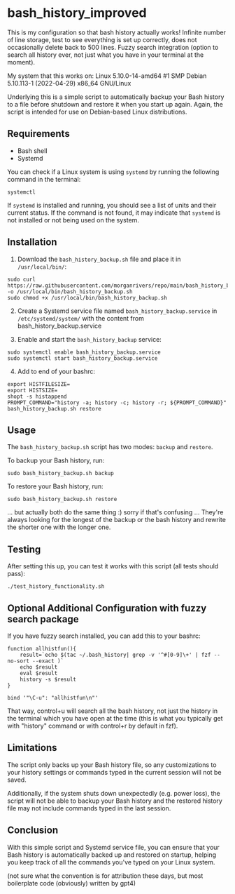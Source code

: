 # bash_history_improved
This is my configuration so that bash history actually works! Infinite number of line storage, test to see everything is set up correctly, does not occasionally delete back to 500 lines. Fuzzy search integration (option to search all history ever, not just what you have in your terminal at the moment).

My system that this works on:
Linux 5.10.0-14-amd64 #1 SMP Debian 5.10.113-1 (2022-04-29) x86_64 GNU/Linux


Underlying this is a simple script to automatically backup your Bash history to a file before shutdown and restore it when you start up again. Again, the script is intended for use on Debian-based Linux distributions.

## Requirements

- Bash shell
- Systemd

You can check if a Linux system is using `systemd` by running the following command in the terminal:

```
systemctl
```

If `systemd` is installed and running, you should see a list of units and their current status. If the command is not found, it may indicate that `systemd` is not installed or not being used on the system.


## Installation

1. Download the `bash_history_backup.sh` file and place it in `/usr/local/bin/`:

```
sudo curl https://raw.githubusercontent.com/morganrivers/repo/main/bash_history_backup.sh -o /usr/local/bin/bash_history_backup.sh
sudo chmod +x /usr/local/bin/bash_history_backup.sh
```

2. Create a Systemd service file named `bash_history_backup.service` in `/etc/systemd/system/` with the content from
bash_history_backup.service

3. Enable and start the `bash_history_backup` service:

```
sudo systemctl enable bash_history_backup.service
sudo systemctl start bash_history_backup.service
```
4. Add to end of your bashrc:

```
export HISTFILESIZE=
export HISTSIZE=
shopt -s histappend
PROMPT_COMMAND="history -a; history -c; history -r; ${PROMPT_COMMAND}"
bash_history_backup.sh restore
```

## Usage

The `bash_history_backup.sh` script has two modes: `backup` and `restore`.

To backup your Bash history, run:

```
sudo bash_history_backup.sh backup
```

To restore your Bash history, run:

```
sudo bash_history_backup.sh restore
```

... but actually both do the same thing :) sorry if that's confusing ...
They're always looking for the longest of the backup or the bash history and rewrite the shorter one with the longer one. 

## Testing

After setting this up, you can test it works with this script (all tests should pass): 

```
./test_history_functionality.sh
```

## Optional Additional Configuration with fuzzy search package
If you have fuzzy search installed, you can add this to your bashrc:

```
function allhistfun(){
    result=`echo $(tac ~/.bash_history| grep -v '^#[0-9]\+' | fzf --no-sort --exact )`
    echo $result
    eval $result
    history -s $result
}

bind '"\C-u": "allhistfun\n"'
```

That way, control+u will search all the bash history, not just the history in the terminal which you have open at the time (this is what you typically get with "history" command or with control+r by default in fzf).

## Limitations

The script only backs up your Bash history file, so any customizations to your history settings or commands typed in the current session will not be saved.

Additionally, if the system shuts down unexpectedly (e.g. power loss), the script will not be able to backup your Bash history and the restored history file may not include commands typed in the last session.

## Conclusion

With this simple script and Systemd service file, you can ensure that your Bash history is automatically backed up and restored on startup, helping you keep track of all the commands you've typed on your Linux system.

(not sure what the convention is for attribution these days, but most boilerplate code (obviously) written by gpt4)
